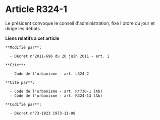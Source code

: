 # Article R324-1

Le président convoque le conseil d'administration, fixe l'ordre du jour et dirige les débats.

**Liens relatifs à cet article**

	**Modifié par**:

	  - Décret n°2011-696 du 20 juin 2011 - art. 1

	**Cite**:

	  - Code de l'urbanisme - art. L324-2

	**Cité par**:

	  - Code de l'urbanisme - art. R*730-1 (Ab)
	  - Code de l'urbanisme - art. R324-13 (Ab)

	**Codifié par**:

	  - Décret n°73-1023 1973-11-08
